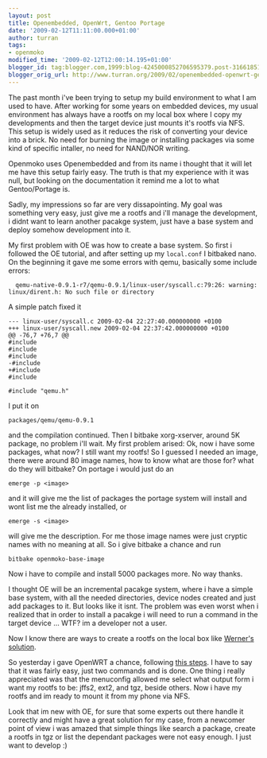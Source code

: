 ```yaml
---
layout: post
title: Openembedded, OpenWrt, Gentoo Portage
date: '2009-02-12T11:11:00.000+01:00'
author: turran
tags:
- openmoko
modified_time: '2009-02-12T12:00:14.195+01:00'
blogger_id: tag:blogger.com,1999:blog-4245000852706595379.post-3166185145342541950
blogger_orig_url: http://www.turran.org/2009/02/openembedded-openwrt-gentoo-portage.html
---
```


The past month i've been trying to setup my build environment to what I am used to have. After working for some years on embedded devices, my usual environment has always have a rootfs on my local box where I copy my developments and then the target device just mounts it's rootfs via NFS. This setup is widely used as it reduces the risk of converting your device into a brick. No need for burning the image or installing packages via some kind of specific intaller, no need for NAND/NOR writing.  
  
Openmoko uses Openembedded and from its name i thought that it will let me have this setup fairly easy. The truth is that my experience with it was null, but looking on the documentation it remind me a lot to what Gentoo/Portage is.  
  
Sadly, my impressions so far are very dissapointing. My goal was something very easy, just give me a rootfs and i'll manage the development, i didnt want to learn another pacakge system, just have a base system and deploy somehow development into it.  
  
My first problem with OE was how to create a base system. So first i followed the OE tutorial, and after setting up my `local.conf` I bitbaked nano. On the beginning it gave me some errors with qemu, basically some include errors:  
  
`  
qemu-native-0.9.1-r7/qemu-0.9.1/linux-user/syscall.c:79:26: warning: linux/dirent.h: No such file or directory  
`  
  
A simple patch fixed it  
  
```
--- linux-user/syscall.c 2009-02-04 22:27:40.000000000 +0100  
+++ linux-user/syscall.new 2009-02-04 22:37:42.000000000 +0100  
@@ -76,7 +76,7 @@  
#include  
#include  
#include  
-#include  
+#include  
#include  
  
#include "qemu.h"  
```
  
I put it on  
  
`packages/qemu/qemu-0.9.1`  
  
and the compilation continued. Then I bitbake xorg-xserver, around 5K package, no problem i'll wait. My first problem arised: Ok, now i have some packages, what now? I still want my rootfs! So I guessed I needed an image, there were around 80 image names, how to know what are those for? what do they will bitbake? On portage i would just do an  
  
`emerge -p <image>`  
  
and it will give me the list of packages the portage system will install and wont list me the already installed, or  
  
`emerge -s <image>`  
  
will give me the description. For me those image names were just cryptic names with no meaning at all. So i give bitbake a chance and run  
  
`bitbake openmoko-base-image`  
  
Now i have to compile and install 5000 packages more. No way thanks.  
  
I thought OE will be an incremental pacakge system, where i have a simple base system, with all the needed directories, device nodes created and just add packages to it. But looks like it isnt. The problem was even worst when i realized that in order to install a pacakge i will need to run a command in the target device ... WTF? im a developer not a user.  
  
Now I know there are ways to create a rootfs on the local box like [Werner's solution](http://svn.openmoko.org/developers/werner/myroot/).  
  
So yesterday i gave OpenWRT a chance, following [this steps](http://wiki.openmoko.org/wiki/OpenWRT). I have to say that it was fairly easy, just two commands and is done. One thing i really appreciated was that the menuconfig allowed me select what output form i want my rootfs to be: jffs2, ext2, and tgz, beside others. Now i have my rootfs and im ready to mount it from my phone via NFS.  
  
Look that im new with OE, for sure that some experts out there handle it correctly and might have a great solution for my case, from a newcomer point of view i was amazed that simple things like search a package, create a rootfs in tgz or list the dependant packages were not easy enough. I just want to develop :)
